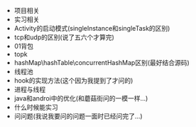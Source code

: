 - 项目相关
- 实习相关
- Activity的启动模式(singleInstance和singleTask的区别)
- tcp和udp的区别(说了五六个才算完)
- 01背包
- topk
- hashMap\hashTable\concurrentHashMap区别(最好结合源码)
- 线程池
- hook的实现方法(这个因为我提到了才问的)
- 进程与线程
- java和androi中的优化(和蘑菇街问的一模一样...)
- 什么时候能实习
- 问问题(我说我要问的问题一面时已经问完了...)
